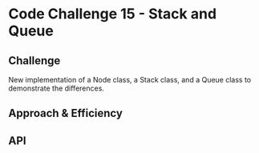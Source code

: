 # Code Challenge 15 - Stack and Queue

## Challenge

New implementation of a Node class, a Stack class, and a Queue class to demonstrate the differences. 

## Approach & Efficiency
<!-- What approach did you take? Why? What is the Big O space/time for this approach? -->

## API
<!-- Description of each method publicly available in each of your trees -->